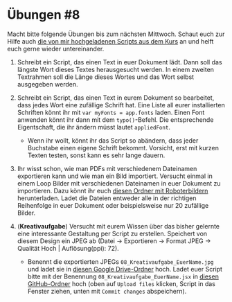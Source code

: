 # Übungen #8

Macht bitte folgende Übungen bis zum nächsten Mittwoch. Schaut euch zur Hilfe auch [die von mir hochgeladenen Scripts aus dem Kurs](https://github.com/typografie-haw-hamburg/Typografie-programmieren/tree/master/Kurs/05) an und helft euch gerne wieder untereinander.

1. Schreibt ein Script, das einen Text in euer Dokument lädt. Dann soll das längste Wort dieses Textes herausgesucht werden. In einem zweiten Textrahmen soll die Länge dieses Wortes und das Wort selbst ausgegeben werden.

2. Schreibt ein Script, das einen Text in eurem Dokument so bearbeitet, dass jedes Wort eine zufällige Schrift hat. Eine Liste all eurer installierten Schriften könnt ihr mit `var myFonts = app.fonts` laden. Einen Font anwenden könnt ihr dann mit dem `typo()`-Befehl. Die entsprechende Eigentschaft, die ihr ändern müsst lautet `appliedFont`.

    - Wenn ihr wollt, könnt ihr das Script so abändern, dass jeder Buchstabe einen eigene Schrift bekommt. Vorsicht, erst mit kurzen Texten testen, sonst kann es sehr lange dauern.

3. Ihr wisst schon, wie man PDFs mit verschiedenem Dateinamen exportieren kann und wie man ein Bild importiert. Versucht einmal in einem Loop Bilder mit verschiedenen Dateinamen in euer Dokument zu importieren. Dazu könnt ihr euch [diesen Ordner mit Roboterbildern](https://github.com/typografie-haw-hamburg/Typografie-programmieren/blob/master/Material/robo.zip) herunterladen. Ladet die Dateien entweder alle in der richtigen Reihenfolge in euer Dokument oder beispielsweise nur 20 zufällige Bilder.

4. (**Kreativaufgabe**) Versucht mit eurem Wissen über das bisher gelernte eine interessante Gestaltung per Script zu erstellen. Speichert von diesem Design ein JPEG ab (Datei -> Exportieren -> Format JPEG -> Qualität Hoch | Auflösung(ppi): 72).

      * Benennt die exportierten JPEGs `08_Kreativaufgabe_EuerName.jpg` und ladet sie in [diesen Google Drive-Ordner](https://drive.google.com/drive/folders/1GdBTpg3Xufp2KlHHvsp9b3l3fKOEEICN?usp=sharing) hoch. Ladet euer Script bitte mit der Benennung `08_Kreativaufgabe_EuerName.jsx` in [diesen  GitHub-Ordner](https://github.com/typografie-haw-hamburg/Typografie-programmieren/tree/master/Uebungen/Loesungen) hoch (oben auf `Upload files` klicken, Script in das Fenster ziehen, unten mit `Commit changes` abspeichern).

